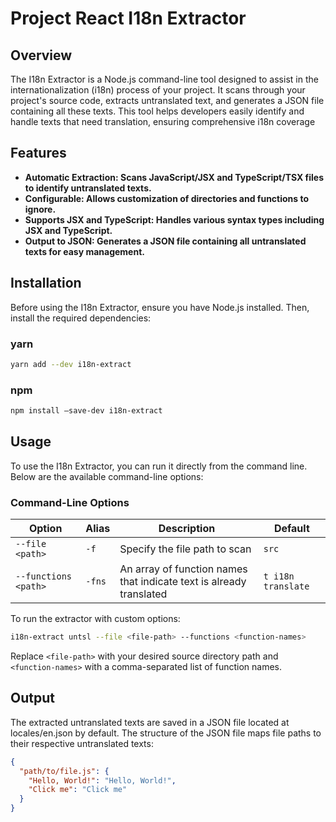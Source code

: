 # Project React I18n Extractor

## Overview

The I18n Extractor is a Node.js command-line tool designed to assist in the internationalization (i18n) process of your project. It scans through your project's source code, extracts untranslated text, and generates a JSON file containing all these texts. This tool helps developers easily identify and handle texts that need translation, ensuring comprehensive i18n coverage

## Features

- **Automatic Extraction: Scans JavaScript/JSX and TypeScript/TSX files to identify untranslated texts.**
- **Configurable: Allows customization of directories and functions to ignore.**
- **Supports JSX and TypeScript: Handles various syntax types including JSX and TypeScript.**
- **Output to JSON: Generates a JSON file containing all untranslated texts for easy management.**

## Installation

Before using the I18n Extractor, ensure you have Node.js installed. Then, install the required dependencies:

### yarn
```bash
yarn add --dev i18n-extract
```

### npm
```bash
npm install –save-dev i18n-extract
```

## Usage
To use the I18n Extractor, you can run it directly from the command line. Below are the available command-line options:

### Command-Line Options

| Option      | Alias | Description | Default |
| ----------- | ----- | ----------- | ------- |
| `--file <path>`| `-f`|Specify the file path to scan|`src`|
| `--functions <path>`| `-fns`|An array of function names that indicate text is already translated|`t i18n translate`|

To run the extractor with custom options:
```bash
i18n-extract untsl --file <file-path> --functions <function-names>
```
Replace `<file-path>` with your desired source directory path and `<function-names>` with a comma-separated list of function names.

## Output

The extracted untranslated texts are saved in a JSON file located at locales/en.json by default. The structure of the JSON file maps file paths to their respective untranslated texts:

```json
{
  "path/to/file.js": {
    "Hello, World!": "Hello, World!",
    "Click me": "Click me"
  }
}
```
